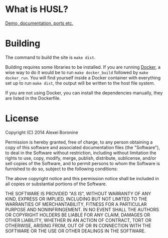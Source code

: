# What is <abbr class="initialism">HUSL</abbr>?

[Demo, documentation, ports etc.](http://www.husl-colors.org)

# Building

The command to build the site is `make dist`.

Building requires some libraries to be installed. If you are running [Docker](https://www.docker.io/), a wise way to do it would be to run `make docker_build` followed by `make docker_run`. You will find yourself inside a Docker container with everything set up to run `make dist`, the output will be written to the host file system.

If you are not using Docker, you can install the dependencies manually, they are listed in the Dockerfile.

# License

Copyright (C) 2014 Alexei Boronine

Permission is hereby granted, free of charge, to any person obtaining a copy of this software and associated documentation files (the "Software"), to deal in the Software without restriction, including without limitation the rights to use, copy, modify, merge, publish, distribute, sublicense, and/or sell copies of the Software, and to permit persons to whom the Software is furnished to do so, subject to the following conditions:

The above copyright notice and this permission notice shall be included in all copies or substantial portions of the Software.

THE SOFTWARE IS PROVIDED "AS IS", WITHOUT WARRANTY OF ANY KIND, EXPRESS OR IMPLIED, INCLUDING BUT NOT LIMITED TO THE WARRANTIES OF MERCHANTABILITY, FITNESS FOR A PARTICULAR PURPOSE AND NONINFRINGEMENT. IN NO EVENT SHALL THE AUTHORS OR COPYRIGHT HOLDERS BE LIABLE FOR ANY CLAIM, DAMAGES OR OTHER LIABILITY, WHETHER IN AN ACTION OF CONTRACT, TORT OR OTHERWISE, ARISING FROM, OUT OF OR IN CONNECTION WITH THE SOFTWARE OR THE USE OR OTHER DEALINGS IN THE SOFTWARE.
